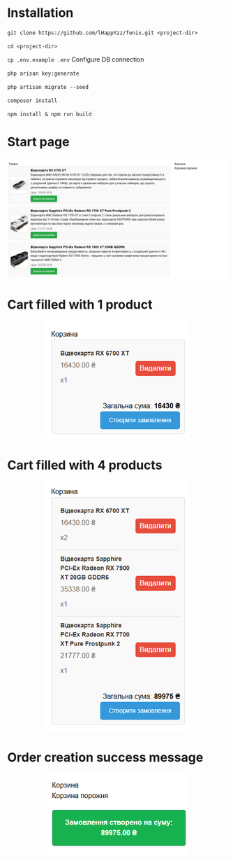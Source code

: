 # Installation
`git clone https://github.com/lHappYzz/fenix.git <project-dir>`

`cd <project-dir>`

`cp .env.example .env` Configure DB connection

`php arisan key:generate`

`php artisan migrate --seed`

`composer install`

`npm install & npm run build`

# Start page
<p align="center">
  <img src="img.png" alt="Картинка">
</p>

# Cart filled with 1 product
<p align="center">
  <img src="img_1.png" alt="Картинка">
</p>

# Cart filled with 4 products
<p align="center">
  <img src="img_2.png" alt="Картинка">
</p>

# Order creation success message
<p align="center">
  <img src="img_3.png" alt="Картинка">
</p>
